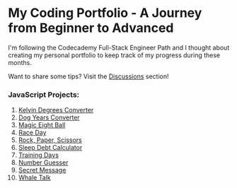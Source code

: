 # My Coding Portfolio - A Journey from Beginner to Advanced

I'm following the Codecademy Full-Stack Engineer Path and I thought about creating my personal portfolio to keep track of my progress during these months.

Want to share some tips? Visit the [Discussions](https://github.com/foresta86/portfolio/discussions) section!

### JavaScript Projects:

1) [Kelvin Degrees Converter](https://github.com/foresta86/coding-portfolio/blob/main/JavaScript/Kelvin%20Degrees%20Converter.js)
2) [Dog Years Converter](https://github.com/foresta86/coding-portfolio/blob/main/JavaScript/Dog%20Years%20Converter.js)
3) [Magic Eight Ball](https://github.com/foresta86/coding-portfolio/blob/main/JavaScript/Magic%20Eight%20Ball.js)
4) [Race Day](https://github.com/foresta86/coding-portfolio/blob/main/JavaScript/Race%20Day.js)
5) [Rock, Paper, Scissors](https://github.com/foresta86/coding-portfolio/blob/main/JavaScript/Rock%2C%20Paper%2C%20Scissors.js)
6) [Sleep Debt Calculator](https://github.com/foresta86/coding-portfolio/blob/main/JavaScript/Sleep%20Debt%20Calculator.js)
7) [Training Days](https://github.com/foresta86/coding-portfolio/blob/main/JavaScript/Training%20Days.js)
8) [Number Guesser](https://github.com/foresta86/coding-portfolio/blob/main/JavaScript/Number%20Guesser.js)
9) [Secret Message](https://github.com/foresta86/coding-portfolio/blob/main/JavaScript/Secret%20Message.js)
10) [Whale Talk](https://github.com/foresta86/coding-portfolio/blob/main/JavaScript/Whale%20Talk.js)
